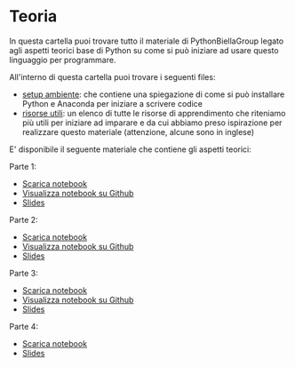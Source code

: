# Teoria

In questa cartella puoi trovare tutto il materiale di PythonBiellaGroup legato agli aspetti teorici base di Python su come si può iniziare ad usare questo linguaggio per programmare.

All'interno di questa cartella puoi trovare i seguenti files:

- [setup ambiente](setup_ambiente.md): che contiene una spiegazione di come si può installare Python e Anaconda per iniziare a scrivere codice
- [risorse utili](risorse_utili.md): un elenco di tutte le risorse di apprendimento che riteniamo più utili per iniziare ad imparare e da cui abbiamo preso ispirazione per realizzare questo materiale (attenzione, alcune sono in inglese)

E' disponibile il seguente materiale che contiene gli aspetti teorici:


Parte 1:

- [Scarica notebook](https://pythonbiellagroup.github.io/PythonBase/teoria/parte1.ipynb)
- [Visualizza notebook su Github](parte1.ipynb)
- [Slides](https://pythonbiellagroup.github.io/PythonBase/teoria/parte1.slides.html)

Parte 2:

- [Scarica notebook](https://pythonbiellagroup.github.io/PythonBase/teoria/parte2.ipynb)
- [Visualizza notebook su Github](parte2.ipynb)
- [Slides](https://pythonbiellagroup.github.io/PythonBase/teoria/parte2.slides.html)

Parte 3:

- [Scarica notebook](https://pythonbiellagroup.github.io/PythonBase/teoria/parte3.ipynb)
- [Visualizza notebook su Github](parte3.ipynb)
- [Slides](https://pythonbiellagroup.github.io/PythonBase/teoria/parte3.slides.html)

Parte 4: 
- [Scarica notebook](https://github.com/PythonBiellaGroup/PythonBase/blob/main/teoria/parte4.ipynb)
- [Slides](https://pythonbiellagroup.github.io/PythonBase/teoria/parte4.slides.html)